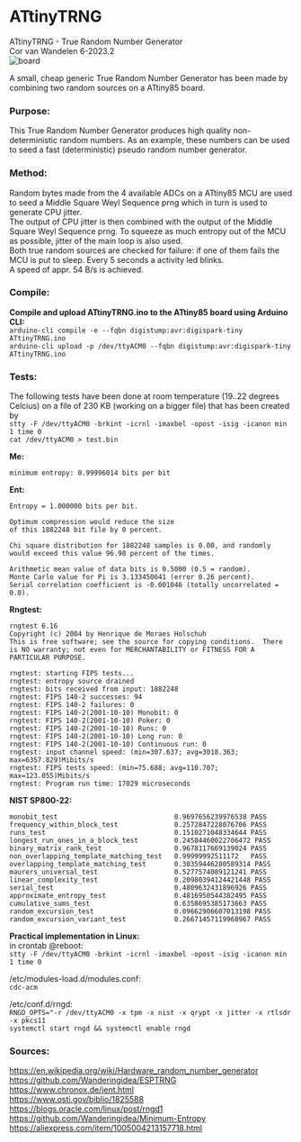 # ATtinyTRNG
ATtinyTRNG - True Random Number Generator<br>
Cor van Wandelen 6-2023.2<br>
![board](https://user-images.githubusercontent.com/42114791/236681679-c37b7d7e-ece2-4589-a5ea-2ed1f0db1bc8.jpg)

A small, cheap generic True Random Number Generator has been made by combining two random sources on a ATtiny85 board.

### Purpose:<br>
This True Random Number Generator produces high quality non-deterministic random numbers. As an example, these numbers can be used to seed a fast (deterministic) pseudo random number generator.

### Method:<br>
Random bytes made from the 4 available ADCs on a ATtiny85 MCU are used to seed a Middle Square Weyl Sequence prng which in turn is used to generate CPU jitter.<br>
The output of CPU jitter is then combined with the output of the Middle Square Weyl Sequence prng. To squeeze as much entropy out of the MCU as possible, jitter of the main loop is also used.<br>
Both true random sources are checked for failure: if one of them fails the MCU is put to sleep. Every 5 seconds a activity led blinks.<br>
A speed of appr. 54 B/s is achieved.

### Compile:<br>
**Compile and upload ATtinyTRNG.ino to the ATtiny85 board using Arduino CLI:**<br>
`arduino-cli compile -e --fqbn digistump:avr:digispark-tiny ATtinyTRNG.ino`<br>
`arduino-cli upload -p /dev/ttyACM0 --fqbn digistump:avr:digispark-tiny ATtinyTRNG.ino`<br>

### Tests:<br>
The following tests have been done at room temperature (19..22 degrees Celcius) on a file of 230 KB (working on a bigger file) that has been created by<br>
`stty -F /dev/ttyACM0 -brkint -icrnl -imaxbel -opost -isig -icanon min 1 time 0`<br> 
`cat /dev/ttyACM0 > test.bin`<br>

**Me:**<br>
```
minimum entropy: 0.99996014 bits per bit
```
**Ent:**<br>
```            
Entropy = 1.000000 bits per bit.

Optimum compression would reduce the size
of this 1882248 bit file by 0 percent.

Chi square distribution for 1882248 samples is 0.00, and randomly
would exceed this value 96.98 percent of the times.

Arithmetic mean value of data bits is 0.5000 (0.5 = random).
Monte Carlo value for Pi is 3.133450641 (error 0.26 percent).
Serial correlation coefficient is -0.001046 (totally uncorrelated = 0.0).
```
**Rngtest:**<br>
```
rngtest 6.16
Copyright (c) 2004 by Henrique de Moraes Holschuh
This is free software; see the source for copying conditions.  There is NO warranty; not even for MERCHANTABILITY or FITNESS FOR A PARTICULAR PURPOSE.

rngtest: starting FIPS tests...
rngtest: entropy source drained
rngtest: bits received from input: 1882248
rngtest: FIPS 140-2 successes: 94
rngtest: FIPS 140-2 failures: 0
rngtest: FIPS 140-2(2001-10-10) Monobit: 0
rngtest: FIPS 140-2(2001-10-10) Poker: 0
rngtest: FIPS 140-2(2001-10-10) Runs: 0
rngtest: FIPS 140-2(2001-10-10) Long run: 0
rngtest: FIPS 140-2(2001-10-10) Continuous run: 0
rngtest: input channel speed: (min=307.637; avg=3018.363; max=6357.829)Mibits/s
rngtest: FIPS tests speed: (min=75.688; avg=110.707; max=123.055)Mibits/s
rngtest: Program run time: 17029 microseconds
```
**NIST SP800-22:**<br>
```
monobit_test                             0.9697656239976538 PASS
frequency_within_block_test              0.2572847228076706 PASS
runs_test                                0.1510271048334644 PASS
longest_run_ones_in_a_block_test         0.24584460022706472 PASS
binary_matrix_rank_test                  0.9678117669139024 PASS
non_overlapping_template_matching_test   0.99999992511172   PASS
overlapping_template_matching_test       0.30359446280589314 PASS
maurers_universal_test                   0.5277574089121241 PASS
linear_complexity_test                   0.20980394124421448 PASS
serial_test                              0.4809632431896926 PASS
approximate_entropy_test                 0.4816950544382495 PASS
cumulative_sums_test                     0.6358695385173663 PASS
random_excursion_test                    0.09662906607013198 PASS
random_excursion_variant_test            0.26671457119968967 PASS
```
**Practical implementation in Linux:**<br>
in crontab @reboot:<br>
`stty -F /dev/ttyACM0 -brkint -icrnl -imaxbel -opost -isig -icanon min 1 time 0`<br>

/etc/modules-load.d/modules.conf:<br> 
`cdc-acm`

/etc/conf.d/rngd:<br> `RNGD_OPTS="-r /dev/ttyACM0 -x tpm -x nist -x qrypt -x jitter -x rtlsdr -x pkcs11`<br>
`systemctl start rngd && systemctl enable rngd`

### Sources:<br>
https://en.wikipedia.org/wiki/Hardware_random_number_generator<br>
https://github.com/Wanderingidea/ESPTRNG<br>
https://www.chronox.de/jent.html<br>
https://www.osti.gov/biblio/1825588<br>
https://blogs.oracle.com/linux/post/rngd1<br>
https://github.com/Wanderingidea/Minimum-Entropy<br>
https://aliexpress.com/item/1005004213157718.html
